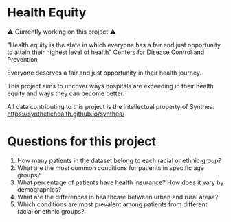 # Health Equity

⚠️ Currently working on this project ⚠️

"Health equity is the state in which everyone has a fair and just opportunity to attain their highest level of health"
Centers for Disease Control and Prevention

Everyone deserves a fair and just opportunity in their health journey. 

This project aims to uncover ways hospitals are exceeding in their health equity and ways they can become better.

All data contributing to this project is the intellectual property of Synthea:
https://synthetichealth.github.io/synthea/

# Questions for this project

1. How many patients in the dataset belong to each racial or ethnic group?
2. What are the most common conditions for patients in specific age groups?
3. What percentage of patients have health insurance? How does it vary by demographics?
4. What are the differences in healthcare between urban and rural areas?
5. Which conditions are most prevalent among patients from different racial or ethnic groups?
